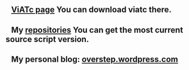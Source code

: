  

<!--[ViATc page](https://magicstep.github.io/viatc/) you can download exe there.-->
## &nbsp;&nbsp; <A href="https://magicstep.github.io/viatc/">ViATc page</a> You can download viatc there.<br>
## &nbsp;&nbsp; My <a href="https://github.com/magicstep">repositories</a> You can get the most current source script version.
## &nbsp;&nbsp; My personal blog: <a href="https://overstep.wordpress.com/">overstep.wordpress.com</a>

